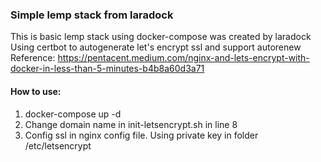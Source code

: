 ### Simple lemp stack from laradock
This is basic lemp stack using docker-compose was created by laradock
Using certbot to autogenerate let's encrypt ssl and support autorenew 
Reference: https://pentacent.medium.com/nginx-and-lets-encrypt-with-docker-in-less-than-5-minutes-b4b8a60d3a71

#### How to use:
1. docker-compose up -d 
2. Change domain name in init-letsencrypt.sh in line 8
3. Config ssl in nginx config file. Using private key in folder /etc/letsencrypt